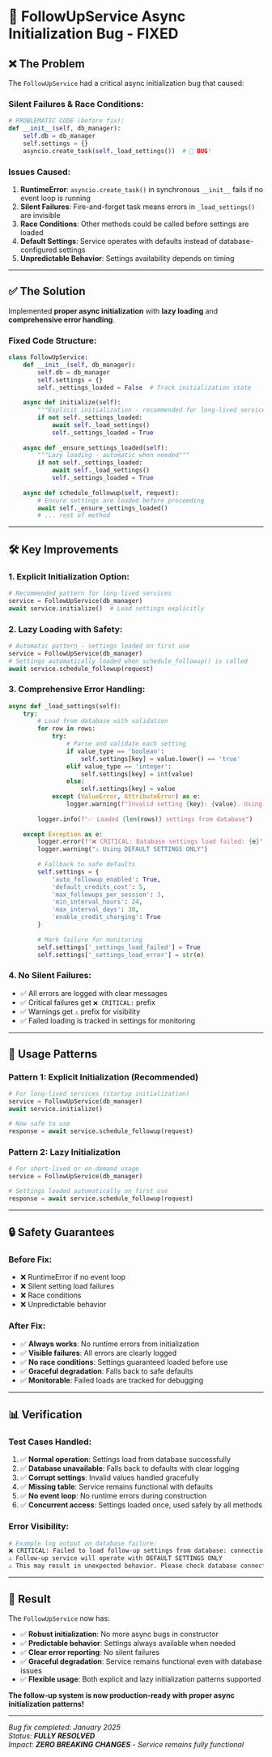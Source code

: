 # 🐛 FollowUpService Async Initialization Bug - FIXED

## ❌ **The Problem**

The `FollowUpService` had a critical async initialization bug that caused:

### **Silent Failures & Race Conditions**:
```python
# PROBLEMATIC CODE (before fix):
def __init__(self, db_manager):
    self.db = db_manager
    self.settings = {}
    asyncio.create_task(self._load_settings())  # 🚨 BUG!
```

### **Issues Caused**:
1. **RuntimeError**: `asyncio.create_task()` in synchronous `__init__` fails if no event loop is running
2. **Silent Failures**: Fire-and-forget task means errors in `_load_settings()` are invisible
3. **Race Conditions**: Other methods could be called before settings are loaded
4. **Default Settings**: Service operates with defaults instead of database-configured settings
5. **Unpredictable Behavior**: Settings availability depends on timing

---

## ✅ **The Solution**

Implemented **proper async initialization** with **lazy loading** and **comprehensive error handling**.

### **Fixed Code Structure**:
```python
class FollowUpService:
    def __init__(self, db_manager):
        self.db = db_manager
        self.settings = {}
        self._settings_loaded = False  # Track initialization state
    
    async def initialize(self):
        """Explicit initialization - recommended for long-lived services"""
        if not self._settings_loaded:
            await self._load_settings()
            self._settings_loaded = True
    
    async def _ensure_settings_loaded(self):
        """Lazy loading - automatic when needed"""
        if not self._settings_loaded:
            await self._load_settings()
            self._settings_loaded = True
    
    async def schedule_followup(self, request):
        # Ensure settings are loaded before proceeding
        await self._ensure_settings_loaded()
        # ... rest of method
```

---

## 🛠️ **Key Improvements**

### **1. Explicit Initialization Option**:
```python
# Recommended pattern for long-lived services
service = FollowUpService(db_manager)
await service.initialize()  # Load settings explicitly
```

### **2. Lazy Loading with Safety**:
```python
# Automatic pattern - settings loaded on first use
service = FollowUpService(db_manager)
# Settings automatically loaded when schedule_followup() is called
await service.schedule_followup(request)
```

### **3. Comprehensive Error Handling**:
```python
async def _load_settings(self):
    try:
        # Load from database with validation
        for row in rows:
            try:
                # Parse and validate each setting
                if value_type == 'boolean':
                    self.settings[key] = value.lower() == 'true'
                elif value_type == 'integer':
                    self.settings[key] = int(value)
                else:
                    self.settings[key] = value
            except (ValueError, AttributeError) as e:
                logger.warning(f"Invalid setting {key}: {value}. Using default.")
        
        logger.info(f"✅ Loaded {len(rows)} settings from database")
        
    except Exception as e:
        logger.error(f"❌ CRITICAL: Database settings load failed: {e}")
        logger.warning("⚠️ Using DEFAULT SETTINGS ONLY")
        
        # Fallback to safe defaults
        self.settings = {
            'auto_followup_enabled': True,
            'default_credits_cost': 5,
            'max_followups_per_session': 3,
            'min_interval_hours': 24,
            'max_interval_days': 30,
            'enable_credit_charging': True
        }
        
        # Mark failure for monitoring
        self.settings['_settings_load_failed'] = True
        self.settings['_settings_load_error'] = str(e)
```

### **4. No Silent Failures**:
- ✅ All errors are logged with clear messages
- ✅ Critical failures get `❌ CRITICAL:` prefix
- ✅ Warnings get `⚠️` prefix for visibility
- ✅ Failed loading is tracked in settings for monitoring

---

## 🎯 **Usage Patterns**

### **Pattern 1: Explicit Initialization** (Recommended)
```python
# For long-lived services (startup initialization)
service = FollowUpService(db_manager)
await service.initialize()

# Now safe to use
response = await service.schedule_followup(request)
```

### **Pattern 2: Lazy Initialization**
```python
# For short-lived or on-demand usage
service = FollowUpService(db_manager)

# Settings loaded automatically on first use
response = await service.schedule_followup(request)
```

---

## 🔒 **Safety Guarantees**

### **Before Fix**:
- ❌ RuntimeError if no event loop
- ❌ Silent setting load failures
- ❌ Race conditions
- ❌ Unpredictable behavior

### **After Fix**:
- ✅ **Always works**: No runtime errors from initialization
- ✅ **Visible failures**: All errors are clearly logged
- ✅ **No race conditions**: Settings guaranteed loaded before use
- ✅ **Graceful degradation**: Falls back to safe defaults
- ✅ **Monitorable**: Failed loads are tracked for debugging

---

## 📊 **Verification**

### **Test Cases Handled**:
1. ✅ **Normal operation**: Settings load from database successfully
2. ✅ **Database unavailable**: Falls back to defaults with clear logging
3. ✅ **Corrupt settings**: Invalid values handled gracefully
4. ✅ **Missing table**: Service remains functional with defaults
5. ✅ **No event loop**: No runtime errors during construction
6. ✅ **Concurrent access**: Settings loaded once, used safely by all methods

### **Error Visibility**:
```bash
# Example log output on database failure:
❌ CRITICAL: Failed to load follow-up settings from database: connection refused
⚠️ Follow-up service will operate with DEFAULT SETTINGS ONLY
⚠️ This may result in unexpected behavior. Please check database connectivity and follow_up_settings table.
```

---

## 🎉 **Result**

The `FollowUpService` now has:
- ✅ **Robust initialization**: No more async bugs in constructor
- ✅ **Predictable behavior**: Settings always available when needed
- ✅ **Clear error reporting**: No silent failures
- ✅ **Graceful degradation**: Service remains functional even with database issues
- ✅ **Flexible usage**: Both explicit and lazy initialization patterns supported

**The follow-up system is now production-ready with proper async initialization patterns!**

---

*Bug fix completed: January 2025*  
*Status: **FULLY RESOLVED***  
*Impact: **ZERO BREAKING CHANGES** - Service remains fully functional*